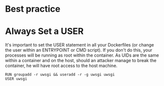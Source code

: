 Best practice
==============

# Always Set a USER

It's important to set the USER statement in all your Dockerfiles (or change the user within an ENTRYPOINT or CMD script). 
If you don't do this, your processes will be running as root within the container.
As UIDs are the same within a container and on the host, should an attacker manage to break the container, he will have root access to the host machine.

```
RUN groupadd -r uwsgi && useradd -r -g uwsgi uwsgi
USER uwsgi
```


